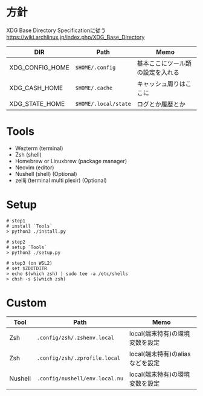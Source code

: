 # 方針
XDG Base Directory Specificationに従う
https://wiki.archlinux.jp/index.php/XDG_Base_Directory

| DIR             | Path                 | Memo                             |
| --------------- | -------------------- | -------------------------------- |
| XDG_CONFIG_HOME | `$HOME/.config`      | 基本ここにツール類の設定を入れる |
| XDG_CASH_HOME   | `$HOME/.cache`       | キャッシュ周りはここに           |
| XDG_STATE_HOME  | `$HOME/.local/state` | ログとか履歴とか                 |


# Tools
- Wezterm (terminal)
- Zsh (shell)
- Homebrew or Linuxbrew (package manager)
- Neovim (editor)
- Nushell (shell) (Optional)
- zellij (terminal multi plexir) (Optional)

# Setup
```shell
# step1
# install `Tools`
> python3 ./install.py

# step2
# setup `Tools`
> python3 ./setup.py

# step3 (on WSL2)
# set $ZDOTDITR
> echo $(which zsh) | sudo tee -a /etc/shells
> chsh -s $(which zsh)
```

# Custom
| Tool            | Path                           | Memo                            |
| --------------- | -------------------------      | ------------------------------  |
| Zsh             | `.config/zsh/.zshenv.local`    | local(端末特有)の環境変数を設定 |
| Zsh             | `.config/zsh/.zprofile.local`  | local(端末特有)のaliasなどを設定|
| Nushell         | `.config/nushell/env.local.nu` | local(端末特有)の環境変数を設定 |



